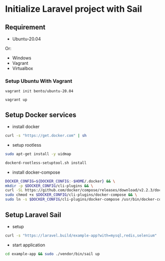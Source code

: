 # Initialize Laravel project with Sail

## Requirement

- Ubuntu-20.04

Or:

- Windows
- Vagrant
- Virtualbox

### Setup Ubuntu With Vagrant

```
vagrant init bento/ubuntu-20.04

vagrant up
```

## Setup Docker services

- install docker

```sh
curl -s "https://get.docker.com" | sh
```

- setup rootless

```sh
sudo apt-get install -y uidmap

dockerd-rootless-setuptool.sh install

```

- install docker-compose

```sh
DOCKER_CONFIG=${DOCKER_CONFIG:-$HOME/.docker} && \
mkdir -p $DOCKER_CONFIG/cli-plugins && \
curl -SL https://github.com/docker/compose/releases/download/v2.2.3/docker-compose-linux-x86_64 -o $DOCKER_CONFIG/cli-plugins/docker-compose && \
sudo chmod +x $DOCKER_CONFIG/cli-plugins/docker-compose && \
sudo ln -s $DOCKER_CONFIG/cli-plugins/docker-compose /usr/bin/docker-compose
```

## Setup Laravel Sail

- setup 

```sh
curl -s "https://laravel.build/example-app?with=mysql,redis,selenium" | sudo bash
```

- start application

```sh
cd example-app && sudo ./vendor/bin/sail up
```